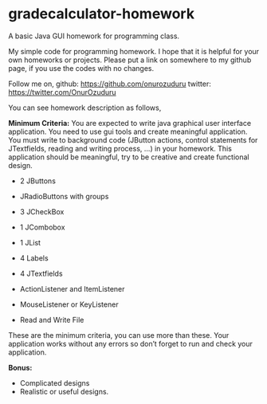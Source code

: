 gradecalculator-homework
========================

A basic Java GUI homework for programming class.

My simple code for programming homework.
I hope that it is helpful for your own homeworks or projects.
Please put a link on somewhere to my github page, if you use the codes with no changes.

Follow me on, 
github: https://github.com/onurozuduru
twitter: https://twitter.com/OnurOzuduru


You can see homework description as follows,

__Minimum Criteria:__
You are expected to write java graphical user interface application. You need to use gui tools
and create meaningful application. You must write to background code (JButton actions, control
statements for JTextfields, reading and writing process, ...) in your homework. This application should
be meaningful, try to be creative and create functional design.

* 2 JButtons
* JRadioButtons with groups
* 3 JCheckBox
* 1 JCombobox
* 1 JList
* 4 Labels
* 4 JTextfields

* ActionListener and ItemListener
* MouseListener or KeyListener

* Read and Write File

These are the minimum criteria, you can use more than these. Your application works without
any errors so don’t forget to run and check your application.

__Bonus:__
* Complicated designs
* Realistic or useful designs.

